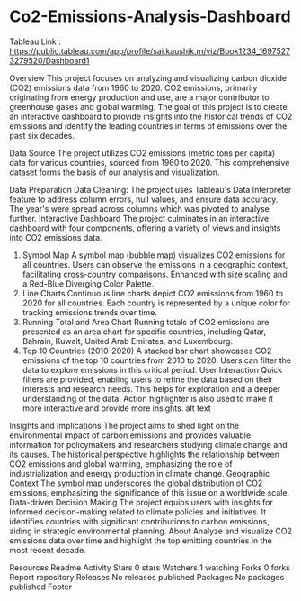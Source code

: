 # Co2-Emissions-Analysis-Dashboard
Tableau Link :
https://public.tableau.com/app/profile/sai.kaushik.m/viz/Book1234_16975273279520/Dashboard1

Overview
This project focuses on analyzing and visualizing carbon dioxide (CO2) emissions data from 1960 to 2020. CO2 emissions, primarily originating from energy production and use, are a major contributor to greenhouse gases and global warming. The goal of this project is to create an interactive dashboard to provide insights into the historical trends of CO2 emissions and identify the leading countries in terms of emissions over the past six decades.

Data Source
The project utilizes CO2 emissions (metric tons per capita) data for various countries, sourced from 1960 to 2020. This comprehensive dataset forms the basis of our analysis and visualization.

Data Preparation
Data Cleaning: The project uses Tableau's Data Interpreter feature to address column errors, null values, and ensure data accuracy. The year's were spread across columns which was pivoted to analyse further.
Interactive Dashboard
The project culminates in an interactive dashboard with four components, offering a variety of views and insights into CO2 emissions data.

1. Symbol Map
A symbol map (bubble map) visualizes CO2 emissions for all countries.
Users can observe the emissions in a geographic context, facilitating cross-country comparisons.
Enhanced with size scaling and a Red-Blue Diverging Color Palette.
2. Line Charts
Continuous line charts depict CO2 emissions from 1960 to 2020 for all countries.
Each country is represented by a unique color for tracking emissions trends over time.
3. Running Total and Area Chart
Running totals of CO2 emissions are presented as an area chart for specific countries, including Qatar, Bahrain, Kuwait, United Arab Emirates, and Luxembourg.
4. Top 10 Countries (2010-2020)
A stacked bar chart showcases CO2 emissions of the top 10 countries from 2010 to 2020.
Users can filter the data to explore emissions in this critical period.
User Interaction
Quick filters are provided, enabling users to refine the data based on their interests and research needs.
This helps for exploration and a deeper understanding of the data.
Action highlighter is also used to make it more interactive and provide more insights.
alt text

Insights and Implications
The project aims to shed light on the environmental impact of carbon emissions and provides valuable information for policymakers and researchers studying climate change and its causes.
The historical perspective highlights the relationship between CO2 emissions and global warming, emphasizing the role of industrialization and energy production in climate change.
Geographic Context
The symbol map underscores the global distribution of CO2 emissions, emphasizing the significance of this issue on a worldwide scale.
Data-driven Decision Making
The project equips users with insights for informed decision-making related to climate policies and initiatives.
It identifies countries with significant contributions to carbon emissions, aiding in strategic environmental planning.
About
Analyze and visualize CO2 emissions data over time and highlight the top emitting countries in the most recent decade.

Resources
 Readme
 Activity
Stars
 0 stars
Watchers
 1 watching
Forks
 0 forks
Report repository
Releases
No releases published
Packages
No packages published
Footer
